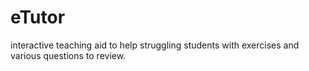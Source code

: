 # eTutor
interactive teaching aid to help struggling students with exercises and various questions to review.
